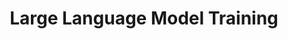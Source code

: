 ---
title: "Large Language Model Training"
description: "Implementation of a large language model training pipeline with efficient attention mechanisms and distributed training support."
img: "/public/projects-assets/2AB29ECA-AAF0-43F3-B420-FA6D86A7397D.jpeg"
url: "https://github.com/usamahz/llm-training"
badge: "NEW"
featured: true
--- 